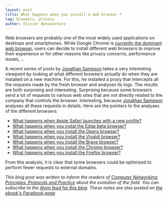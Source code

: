 ```yaml
---
layout: post
title: What happens when you install a web browser ? 
tag: browsers, privacy
author: Olivier Bonaventure
---
```


Web browsers are probably one of the most widely used applications on desktops and smartphones. While Google Chrome is [currently the dominant web browser](https://en.wikipedia.org/wiki/Usage_share_of_web_browsers), users can decide to install different web browsers to improve their experience or for other reasons like privacy concerns, performance issues, ... 

A recent series of posts by [Jonathan Sampson](https://twitter.com/jonathansampson) takes a very interesting viewpoint by looking at what different browsers actually do when they are installed on a new machine. For this, he installed a proxy that intercepts all the requests made by the fresh browser and analyses its logs. The results are both surprising and interesting. Surprising because some browsers send a lot of requests to various web sites that are not directly related to the company that controls the browser. Interesting, because [Jonathan Sampson](https://twitter.com/jonathansampson) analyses all these requests in details. Here are the pointers to the analyses of the different browsers:


 - [What happens when Apple Safari launches with a new profile?](https://twitter.com/jonathansampson/status/1166462700794388481)
 - [What happens when you instal the Edge beta browser?](https://twitter.com/jonathansampson/status/1166138692509065218)
 - [What happens when you install the Opera browser?](https://twitter.com/jonathansampson/status/1165353213308129281)
 - [What happens when you install the Vivaldi browser?](https://twitter.com/jonathansampson/status/1165358155922059266)
 - [What happens when you install the Brave browser?](https://twitter.com/jonathansampson/status/1165391211999518720)
 - [What happens when you install the Chrome browser?](https://twitter.com/jonathansampson/status/1165493206441779200)
 - [What happens when you install the Firefox browser?](https://twitter.com/jonathansampson/status/1165858896176660480)


From this analysis, it is clear that some browsers could be optimized to perform fewer requests to external domains. 


*This blog post was written to inform the readers of [Computer Networking: Principles, Protocols and Practice](https://www.computer-networking.info) about the evolution of the field. You can subscribe to the [Atom feed for this blog](http://blog.computer-networking.info/feed.xml). These notes are also posted on [the ebook's Facebook page](https://www.facebook.com/Computer-Networking-Principles-Protocols-and-Practice-129951043755620/)*